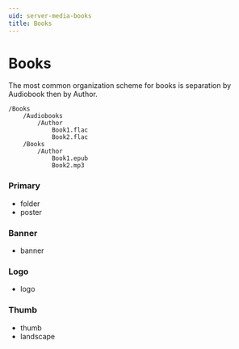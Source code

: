```yaml
---
uid: server-media-books
title: Books
---
```


# Books

The most common organization scheme for books is separation by Audiobook then by Author.

```
/Books
    /Audiobooks
        /Author
            Book1.flac
            Book2.flac
    /Books
        /Author
            Book1.epub
            Book2.mp3
```

### Primary

  * folder
  * poster

### Banner

  * banner

### Logo

  * logo

### Thumb

  * thumb
  * landscape
